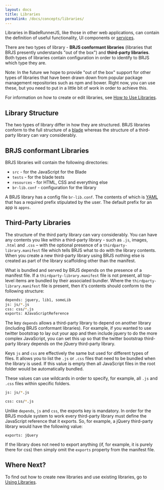 ```yaml
---
layout: docs
title: Libraries
permalink: /docs/concepts/libraries/
---
```


Libraries in BladeRunnerJS, like those in other web applications, can contain the definition of useful functionality, UI components or [services](/docs/concepts/services/).

There are two types of library - **BRJS conformant libraries** (libraries that BRJS presently understands "out of the box") and **third-party libraries**. Both types of libraries contain configuration in order to identify to BRJS which type they are.

<div class="alert alert-info">
  <p>Note: In the future we hope to provide "out of the box" support for other types of libraries that have been drawn down from popular package management repositories such as npm and bower. Right now, you can use these, but you need to put in a little bit of work in order to achieve this.<p>
</div>

For information on how to create or edit libraries, see [How to Use Libraries](/docs/use/use_libraries/).

## Library Structure

The two types of library differ in how they are structured. BRJS libraries conform to the full structure of a [blade](/docs/concepts/blades/) whereas the structure of a third-party library can vary considerably.

## BRJS conformant Libraries

BRJS libraries will contain the following directories:

- `src` - for the JavaScript for the Blade
- `tests` - for the blade tests
- `resources` - for HTML, CSS and everything else
- `br-lib.conf` - configuration for the library

A BRJS library has a config file `br-lib.conf`. The contents of which is [YAML](http://en.wikipedia.org/wiki/YAML) that has a required prefix stipulated by the user. The default prefix for an app is `appns`.

## Third-Party Libraries

The structure of the third party library can vary considerably. You can have any contents you like within a third-party library - such as `.js`, images, `.html` and `.css` –  with the optional presence of a `thirdparty-library.manifest` file which tells BRJS what to do with the library contents. When you create a new third-party library using BRJS nothing else is created as part of the library scaffolding other than the manifest.

What is bundled and served by BRJS depends on the presence of a manifest file. If a `thirdparty-library.manifest` file is not present, all top-level items are bundled by their associated bundler. Where the `thirdparty-library.manifest` file is present, then it's contents should conform to the following structure:

```bash
depends: jquery, lib1, someLib
js: js/*.js
css: css/*.js
exports: AJavaScriptReference
```

The key `depends` allows a third-party library to depend on another library (including BRJS conformant libraries). For example, if you wanted to use twitter bootstrap to lay out your app and then include jquery to do the more complex JavaScript, you can set this up so that the twitter bootstrap third-party library depends on the jQuery third-party library.

Keys `js` and `css` are effectively the same but used for different types of files. It allows you to list the `.js` or `.css` files that need to be bundled when the library is used. If this value is empty then all JavaScript files in the root folder would be automatically bundled.

These values can use wildcards in order to specify, for example, all `.js` and `.css` files within specific folders.

```bash
js: js/*.js

css: css/*.js
```

Unlike `depends`, `js` and `css`, the exports key is mandatory. In order for the BRJS module system to work every third-party library must define the JavaScript reference that it exports. So, for example, a jQuery third-party library would have the following value:

```
exports: jQuery
```

If the library does not need to export anything (if, for example, it is purely there for css) then simply omit the `exports` property from the manifest file.

## Where Next?

To find out how to create new libraries and use existing libraries, go to [Using Libraries](/docs/use/use_libraries/).
